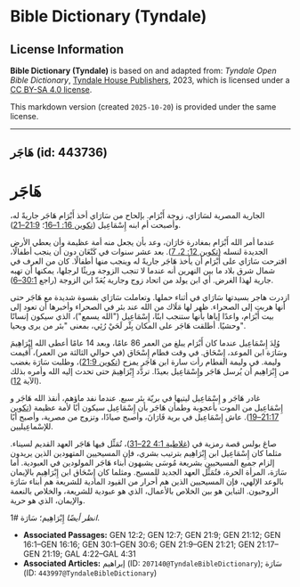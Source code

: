 # Bible Dictionary (Tyndale)

## License Information

**Bible Dictionary (Tyndale)** is based on and adapted from: _Tyndale Open Bible Dictionary_, [Tyndale House Publishers](https://tyndaleopenresources.com/), 2023, which is licensed under a [CC BY-SA 4.0 license](https://creativecommons.org/licenses/by-sa/4.0/legalcode.en).

This markdown version (created `2025-10-20`) is provided under the same license.



--------------------------------

## هَاجَر (id: 443736)

هَاجَر
======

الجارية المصرية لسَارَاي، زوجة أَبْرَام. بإلحاح من سَارَاي أخذ أَبْرَام هَاجَر جاريةً له، وأصبحت أم ابنه إِسْمَاعِيل ([تكوين 16: 1–16](https://ref.ly/Gen16:1-Gen16:16)؛ [21:9–21](https://ref.ly/Gen21:9-Gen21:21)).

عندما أمر الله أَبْرَام بمغادرة حَارَان، وعد بأن يجعل منه أمة عظيمة وأن يعطي الأرض الجديدة لنسله ([تكوين 12: 2، 7](https://ref.ly/Gen12:2,Gen12:7)). بعد عشر سنوات في كَنْعَان دون أن ينجب أطفالًا، اقترحت سَارَاي على أَبْرَام أن يأخذ هَاجَر جاريةً له وينجب منها أطفالًا. كان من العرف في شمال شرق بلاد ما بين النهرين أنه عندما لا تنجب الزوجة وريثًا لرجلها، يمكنها أن تهبه جارية لهذا الغرض. أي ابن يولد من اتحاد زوج وجارية يُعَدّ ابن الزوجة (راجع [30:1–6](https://ref.ly/Gen30:1-Gen30:6)).

ازدرت هاجر بسيدتها سَارَاي في أثناء حملها. وتعاملت سَارَاي بقسوة شديدة مع هَاجَر حتى أنها هربت إلى الصحراء. ظهر لها مَلَاك من الله عند بئر في الصحراء وأخبرها أن تعود إلى بيت أَبْرَام، واعدًا إياها بأنها ستنجب ابنًا، إِسْمَاعِيل ("الله يسمع")، الذي سيكون إنسانًا وحشيًا. أطلقت هَاجَر على المكان بِئْر لَحَيْ رُئِي، بمعنى "بئر من يرى ويحيا".

وُلِدَ إِسْمَاعِيل عندما كان أَبْرَام يبلغ من العمر 86 عامًا، وبعد 14 عامًا أعطى الله إِبْرَاهِيمَ وسَارَة ابن الموعد، إِسْحَاق. في وقت فطام إِسْحَاق (في حوالي الثالثة من العمر)، أُقيمت وليمة. في وليمة الفطام رأت سارة ابن هَاجَر يمزح ([تكوين 21:9](https://ref.ly/Gen21:9))، وطلبت سَارَة بغضب من إِبْرَاهِيم أن يُرسل هَاجَر وإِسْمَاعِيل بعيدًا. تردَّد إِبْرَاهِيمَ حتى تحدث إليه الله وأمره بذلك (الآية [12](https://ref.ly/Gen21:12)).

غادر هَاجَر و إِسْمَاعِيل ليتيها في بريّة بئر سبع. عندما نفد ماؤهم، أنقذ الله هَاجَر و إِسْمَاعِيل من الموت بأعجوبة وطمأن هَاجَر بأن إِسْمَاعِيل سيكون أبًا لأمة عظيمة ([تكوين 21:17–19](https://ref.ly/Gen21:17-Gen21:19)). عاش إِسْمَاعِيل في برية فَارَانَ، وأصبح صيادًا، وتزوج من مصرية، وأصبح أبًا للإسْماعِيليين.

 صاغ بولس قصة رمزية في ([غلاطية 4:1 22–31](https://ref.ly/Gal4:22-Gal4:31))، تُمَثِّل فيها هَاجَر العهد القديم لسيناء. مثلما كان إِسْمَاعِيل ابن إِبْرَاهِيم بترتيب بشري، فإن المسيحيين المتهودين الذين يريدون إلزام جميع المسيحيين بشريعة مُوسَى يشبهون أبناء هَاجَر المولودين في العبودية. أما سَارَة، المرأة الحرة، فتُمَثِّل العهد الجديد للمسيح. ومثلما كان إِسْحَاق ابن إِبْرَاهِيم بالإيمان بالوعد الإلهي، فإن المسيحيين الذين هم أحرار من القيود المادية للشريعة هم أبناء سَارَة الروحيون. التباين هو بين الخلاص بالأعمال، الذي هو عبودية للشريعة، والخلاص بالنعمة والإيمان، الذي هو حرية.

*انظر أيضًا* إِبْرَاهِيم؛ سَارَة \#1.

* **Associated Passages:** GEN 12:2; GEN 12:7; GEN 21:9; GEN 21:12; GEN 16:1–GEN 16:16; GEN 30:1–GEN 30:6; GEN 21:9–GEN 21:21; GEN 21:17–GEN 21:19; GAL 4:22–GAL 4:31
* **Associated Articles:** إبراهيم (ID: `207140@TyndaleBibleDictionary`); سَارَة (ID: `443997@TyndaleBibleDictionary`)


